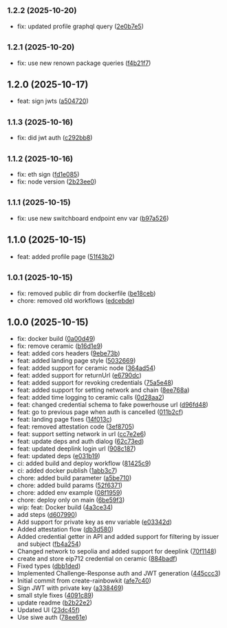 ## <small>1.2.2 (2025-10-20)</small>

* fix: updated profile graphql query ([2e0b7e5](https://github.com/powerhouse-inc/renown/commit/2e0b7e5))

## <small>1.2.1 (2025-10-20)</small>

* fix: use new renown package queries ([f4b21f7](https://github.com/powerhouse-inc/renown/commit/f4b21f7))

## 1.2.0 (2025-10-17)

* feat: sign jwts ([a504720](https://github.com/powerhouse-inc/renown/commit/a504720))

## <small>1.1.3 (2025-10-16)</small>

* fix: did jwt auth ([c292bb8](https://github.com/powerhouse-inc/renown/commit/c292bb8))

## <small>1.1.2 (2025-10-16)</small>

* fix: eth sign ([fd1e085](https://github.com/powerhouse-inc/renown/commit/fd1e085))
* fix: node version ([2b23ee0](https://github.com/powerhouse-inc/renown/commit/2b23ee0))

## <small>1.1.1 (2025-10-15)</small>

* fix: use new switchboard endpoint env var ([b97a526](https://github.com/powerhouse-inc/renown/commit/b97a526))

## 1.1.0 (2025-10-15)

* feat: added profile page ([51f43b2](https://github.com/powerhouse-inc/renown/commit/51f43b2))

## <small>1.0.1 (2025-10-15)</small>

* fix: removed public dir from dockerfile ([be18ceb](https://github.com/powerhouse-inc/renown/commit/be18ceb))
* chore: removed old workflows ([edcebde](https://github.com/powerhouse-inc/renown/commit/edcebde))

## 1.0.0 (2025-10-15)

* fix: docker build ([0a00d49](https://github.com/powerhouse-inc/renown/commit/0a00d49))
* fix: remove ceramic ([b16d1e9](https://github.com/powerhouse-inc/renown/commit/b16d1e9))
* feat: added cors headers ([9ebe73b](https://github.com/powerhouse-inc/renown/commit/9ebe73b))
* feat: added landing page style ([5032669](https://github.com/powerhouse-inc/renown/commit/5032669))
* feat: added support for ceramic node ([364ad54](https://github.com/powerhouse-inc/renown/commit/364ad54))
* feat: added support for returnUrl ([e6790dc](https://github.com/powerhouse-inc/renown/commit/e6790dc))
* feat: added support for revoking credentials ([75a5e48](https://github.com/powerhouse-inc/renown/commit/75a5e48))
* feat: added support for setting network and chain ([8ee768a](https://github.com/powerhouse-inc/renown/commit/8ee768a))
* feat: added time logging to ceramic calls ([0d28aa2](https://github.com/powerhouse-inc/renown/commit/0d28aa2))
* feat: changed credential schema to fake powerhouse url ([d96fd48](https://github.com/powerhouse-inc/renown/commit/d96fd48))
* feat: go to previous page when auth is cancelled ([011b2cf](https://github.com/powerhouse-inc/renown/commit/011b2cf))
* feat: landing page fixes ([14f013c](https://github.com/powerhouse-inc/renown/commit/14f013c))
* feat: removed attestation code ([3ef8705](https://github.com/powerhouse-inc/renown/commit/3ef8705))
* feat: support setting network in url ([cc7e2e6](https://github.com/powerhouse-inc/renown/commit/cc7e2e6))
* feat: update deps and auth dialog ([62c73ed](https://github.com/powerhouse-inc/renown/commit/62c73ed))
* feat: updated deeplink login url ([908c187](https://github.com/powerhouse-inc/renown/commit/908c187))
* feat: updated deps ([e031b19](https://github.com/powerhouse-inc/renown/commit/e031b19))
* ci: added build and deploy workflow ([81425c9](https://github.com/powerhouse-inc/renown/commit/81425c9))
* ci: added docker publish ([1abb3c7](https://github.com/powerhouse-inc/renown/commit/1abb3c7))
* chore: added build parameter ([a5be710](https://github.com/powerhouse-inc/renown/commit/a5be710))
* chore: added build params ([52f6371](https://github.com/powerhouse-inc/renown/commit/52f6371))
* chore: added env example ([08f1959](https://github.com/powerhouse-inc/renown/commit/08f1959))
* chore: deploy only on main ([6be59f3](https://github.com/powerhouse-inc/renown/commit/6be59f3))
* wip: feat: Docker build ([4a3ce34](https://github.com/powerhouse-inc/renown/commit/4a3ce34))
* add steps ([d607990](https://github.com/powerhouse-inc/renown/commit/d607990))
* Add support for private key as env variable ([e03342d](https://github.com/powerhouse-inc/renown/commit/e03342d))
* Added attestation flow ([db3d580](https://github.com/powerhouse-inc/renown/commit/db3d580))
* Added credential getter in API and added support for filtering by issuer and subject ([fb4a254](https://github.com/powerhouse-inc/renown/commit/fb4a254))
* Changed network to sepolia and added support for deeplink ([70f1148](https://github.com/powerhouse-inc/renown/commit/70f1148))
* create and store eip712 credential on ceramic ([884badf](https://github.com/powerhouse-inc/renown/commit/884badf))
* Fixed types ([dbb1ded](https://github.com/powerhouse-inc/renown/commit/dbb1ded))
* Implemented Challenge-Response auth and JWT generation ([445ccc3](https://github.com/powerhouse-inc/renown/commit/445ccc3))
* Initial commit from create-rainbowkit ([afe7c40](https://github.com/powerhouse-inc/renown/commit/afe7c40))
* Sign JWT with private key ([a338469](https://github.com/powerhouse-inc/renown/commit/a338469))
* small style fixes ([4091c89](https://github.com/powerhouse-inc/renown/commit/4091c89))
* update readme ([b2b22e2](https://github.com/powerhouse-inc/renown/commit/b2b22e2))
* Updated UI ([23dc45f](https://github.com/powerhouse-inc/renown/commit/23dc45f))
* Use siwe auth ([78ee61e](https://github.com/powerhouse-inc/renown/commit/78ee61e))
